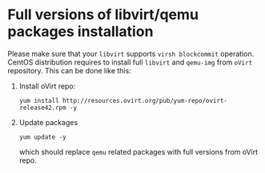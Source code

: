 # Full versions of libvirt/qemu packages installation

Please make sure that your `libvirt` supports `virsh blockcommit` operation. CentOS distribution requires to install full `libvirt` and `qemu-img` from `oVirt` repository. This can be done like this:

1. Install oVirt repo:

   ```text
   yum install http://resources.ovirt.org/pub/yum-repo/ovirt-release42.rpm -y
   ```

2. Update packages

   ```text
   yum update -y
   ```

   which should replace `qemu` related packages with full versions from oVirt repo.

